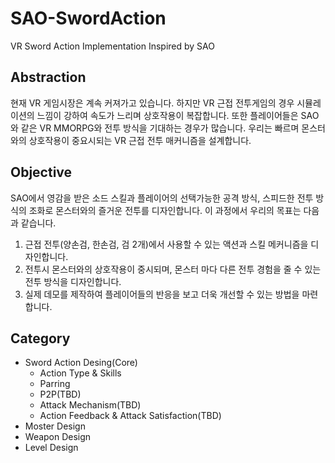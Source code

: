 # SAO-SwordAction

VR Sword Action Implementation Inspired by SAO

## Abstraction

현재 VR 게임시장은 계속 커져가고 있습니다. 하지만 VR 근접 전투게임의 경우 시뮬레이션의 느낌이 강하여 속도가 느리며 상호작용이 복잡합니다. 또한 플레이어들은 SAO와 같은 VR MMORPG와 전투 방식을 기대하는 경우가 많습니다. 우리는 빠르며 몬스터와의 상호작용이 중요시되는 VR 근접 전투 매커니즘을 설계합니다.

## Objective

SAO에서 영감을 받은 소드 스킬과 플레이어의 선택가능한 공격 방식, 스피드한 전투 방식의 조화로 몬스터와의 즐거운 전투를 디자인합니다. 이 과정에서 우리의 목표는 다음과 같습니다.

1. 근접 전투(양손검, 한손검, 검 2개)에서 사용할 수 있는 액션과 스킬 메커니즘을 디자인합니다.
2. 전투시 몬스터와의 상호작용이 중시되며, 몬스터 마다 다른 전투 경험을 줄 수 있는 전투 방식을 디자인합니다.
3. 실제 데모를 제작하여 플레이어들의 반응을 보고 더욱 개선할 수 있는 방법을 마련합니다.

## Category

- Sword Action Desing(Core)
  - Action Type & Skills
  - Parring
  - P2P(TBD)
  - Attack Mechanism(TBD)
  - Action Feedback & Attack Satisfaction(TBD)
- Moster Design
- Weapon Design
- Level Design
